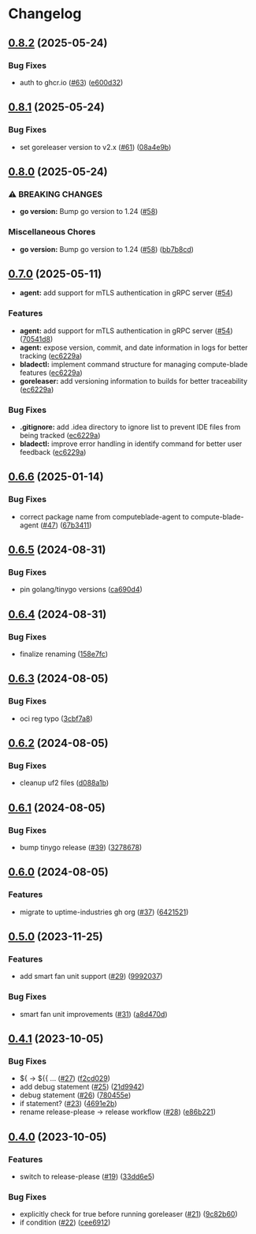 # Changelog

## [0.8.2](https://github.com/uptime-industries/compute-blade-agent/compare/v0.8.1...v0.8.2) (2025-05-24)

### Bug Fixes

* auth to ghcr.io ([#63](https://github.com/uptime-industries/compute-blade-agent/issues/63)) ([e600d32](https://github.com/uptime-industries/compute-blade-agent/commit/e600d3245317eafe7df0090e7bc6f1dff45a5693))

## [0.8.1](https://github.com/uptime-industries/compute-blade-agent/compare/v0.8.0...v0.8.1) (2025-05-24)

### Bug Fixes

* set goreleaser version to v2.x ([#61](https://github.com/uptime-industries/compute-blade-agent/issues/61)) ([08a4e9b](https://github.com/uptime-industries/compute-blade-agent/commit/08a4e9bca67f53e69fec3ce4cdf93344f2cf1327))

## [0.8.0](https://github.com/uptime-industries/compute-blade-agent/compare/v0.7.0...v0.8.0) (2025-05-24)

### ⚠ BREAKING CHANGES

* **go version:** Bump go version to 1.24 ([#58](https://github.com/uptime-industries/compute-blade-agent/issues/58))

### Miscellaneous Chores

* **go version:** Bump go version to 1.24 ([#58](https://github.com/uptime-industries/compute-blade-agent/issues/58)) ([bb7b8cd](https://github.com/uptime-industries/compute-blade-agent/commit/bb7b8cd55d88954bb2632606e12b2c9eb057690a))

## [0.7.0](https://github.com/uptime-industries/compute-blade-agent/compare/v0.6.6...v0.7.0) (2025-05-11)

* **agent:** add support for mTLS authentication in gRPC server ([#54](https://github.com/uptime-industries/compute-blade-agent/issues/54))

### Features

* **agent:** add support for mTLS authentication in gRPC server ([#54](https://github.com/uptime-industries/compute-blade-agent/issues/54)) ([70541d8](https://github.com/uptime-industries/compute-blade-agent/commit/70541d86bad675a153daf8b5c80a92de204502ab))
* **agent:** expose version, commit, and date information in logs for better tracking ([ec6229a](https://github.com/uptime-industries/compute-blade-agent/commit/ec6229ad86b4eff06e40c805f8e4f216fe844c18))
* **bladectl:** implement command structure for managing compute-blade features ([ec6229a](https://github.com/uptime-industries/compute-blade-agent/commit/ec6229ad86b4eff06e40c805f8e4f216fe844c18))
* **goreleaser:** add versioning information to builds for better traceability ([ec6229a](https://github.com/uptime-industries/compute-blade-agent/commit/ec6229ad86b4eff06e40c805f8e4f216fe844c18))

### Bug Fixes

* **.gitignore:** add .idea directory to ignore list to prevent IDE files from being tracked ([ec6229a](https://github.com/uptime-industries/compute-blade-agent/commit/ec6229ad86b4eff06e40c805f8e4f216fe844c18))
* **bladectl:** improve error handling in identify command for better user feedback ([ec6229a](https://github.com/uptime-industries/compute-blade-agent/commit/ec6229ad86b4eff06e40c805f8e4f216fe844c18))

## [0.6.6](https://github.com/uptime-industries/compute-blade-agent/compare/v0.6.5...v0.6.6) (2025-01-14)

### Bug Fixes

* correct package name from computeblade-agent to compute-blade-agent ([#47](https://github.com/uptime-industries/compute-blade-agent/issues/47)) ([67b3411](https://github.com/uptime-industries/compute-blade-agent/commit/67b3411e32df10673c5f3bab8b76f31f366cf3ab))

## [0.6.5](https://github.com/uptime-industries/compute-blade-agent/compare/v0.6.4...v0.6.5) (2024-08-31)

### Bug Fixes

* pin golang/tinygo versions ([ca690d4](https://github.com/uptime-industries/compute-blade-agent/commit/ca690d418f099881b6aafdb2ca4be3cee6ac73fc))

## [0.6.4](https://github.com/uptime-industries/compute-blade-agent/compare/v0.6.3...v0.6.4) (2024-08-31)

### Bug Fixes

* finalize renaming ([158e7fc](https://github.com/uptime-industries/compute-blade-agent/commit/158e7fc1bde46e66327d70f87743df39070c2753))

## [0.6.3](https://github.com/uptime-industries/compute-blade-agent/compare/v0.6.2...v0.6.3) (2024-08-05)

### Bug Fixes

* oci reg typo ([3cbf7a8](https://github.com/uptime-industries/compute-blade-agent/commit/3cbf7a8733dedde834f7392de0851c971a6e3a05))

## [0.6.2](https://github.com/uptime-industries/compute-blade-agent/compare/v0.6.1...v0.6.2) (2024-08-05)

### Bug Fixes

* cleanup uf2 files ([d088a1b](https://github.com/uptime-industries/compute-blade-agent/commit/d088a1ba0a1adba7694a7d2d3b7d49bb9c72fe0c))

## [0.6.1](https://github.com/uptime-industries/compute-blade-agent/compare/v0.6.0...v0.6.1) (2024-08-05)

### Bug Fixes

* bump tinygo release ([#39](https://github.com/uptime-industries/compute-blade-agent/issues/39)) ([3278678](https://github.com/uptime-industries/compute-blade-agent/commit/32786787683e2a0cd42b63b92fe7dd2c41bb6e8f))

## [0.6.0](https://github.com/uptime-industries/compute-blade-agent/compare/v0.5.0...v0.6.0) (2024-08-05)

### Features

* migrate to uptime-industries gh org ([#37](https://github.com/uptime-industries/compute-blade-agent/issues/37)) ([6421521](https://github.com/uptime-industries/compute-blade-agent/commit/6421521bfc94a6211ed084bf8913f413e27e5b14))

## [0.5.0](https://github.com/github.com/uptime-industries/compute-blade-agent/compare/v0.4.1...v0.5.0) (2023-11-25)

### Features

* add smart fan unit support ([#29](https://github.com/github.com/uptime-industries/compute-blade-agent/issues/29)) ([9992037](https://github.com/github.com/uptime-industries/compute-blade-agent/commit/99920370fba8176dc34243d28281aa343f437fc5))

### Bug Fixes

* smart fan unit improvements ([#31](https://github.com/github.com/uptime-industries/compute-blade-agent/issues/31)) ([a8d470d](https://github.com/github.com/uptime-industries/compute-blade-agent/commit/a8d470d4f9ec2749e1067474805f67639cd24c09))

## [0.4.1](https://github.com/github.com/uptime-industries/compute-blade-agent/compare/v0.4.0...v0.4.1) (2023-10-05)

### Bug Fixes

* ${ -&gt; ${{ ... ([#27](https://github.com/github.com/uptime-industries/compute-blade-agent/issues/27)) ([f2cd029](https://github.com/github.com/uptime-industries/compute-blade-agent/commit/f2cd029d83329085354acb7ed68da390dfe9aee4))
* add debug statement ([#25](https://github.com/github.com/uptime-industries/compute-blade-agent/issues/25)) ([21d9942](https://github.com/github.com/uptime-industries/compute-blade-agent/commit/21d99426293b724f53f0de594fce21e5c49724f8))
* debug statement ([#26](https://github.com/github.com/uptime-industries/compute-blade-agent/issues/26)) ([780455e](https://github.com/github.com/uptime-industries/compute-blade-agent/commit/780455e749a6acd896ce862ac565f1d1f5467c20))
* if statement? ([#23](https://github.com/github.com/uptime-industries/compute-blade-agent/issues/23)) ([4691e2b](https://github.com/github.com/uptime-industries/compute-blade-agent/commit/4691e2b3d71b9c28ebbed31b564c5356713b91f9))
* rename release-please -&gt; release workflow ([#28](https://github.com/github.com/uptime-industries/compute-blade-agent/issues/28)) ([e86b221](https://github.com/github.com/uptime-industries/compute-blade-agent/commit/e86b221aa886f11d6303521787ca4c755b114a6e))

## [0.4.0](https://github.com/github.com/uptime-industries/compute-blade-agent/compare/v0.3.4...v0.4.0) (2023-10-05)

### Features

* switch to release-please ([#19](https://github.com/github.com/uptime-industries/compute-blade-agent/issues/19)) ([33dd6e5](https://github.com/github.com/uptime-industries/compute-blade-agent/commit/33dd6e5adf45d2b59c1af061c7e78c9426329f15))

### Bug Fixes

* explicitly check for true before running goreleaser ([#21](https://github.com/github.com/uptime-industries/compute-blade-agent/issues/21)) ([9c82b60](https://github.com/github.com/uptime-industries/compute-blade-agent/commit/9c82b60fd88718ad90a9a0aa774ffc4bcdd18d3f))
* if condition ([#22](https://github.com/github.com/uptime-industries/compute-blade-agent/issues/22)) ([cee6912](https://github.com/github.com/uptime-industries/compute-blade-agent/commit/cee6912f5768a310c2758c8755b9ed1985b10d23))
